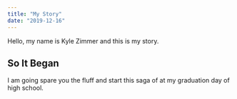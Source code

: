 ```yaml
---
title: "My Story"
date: "2019-12-16"
---
```


Hello, my name is Kyle Zimmer and this is my story.

## So It Began

I am going spare you the fluff and start this saga of at my graduation day of high school.

